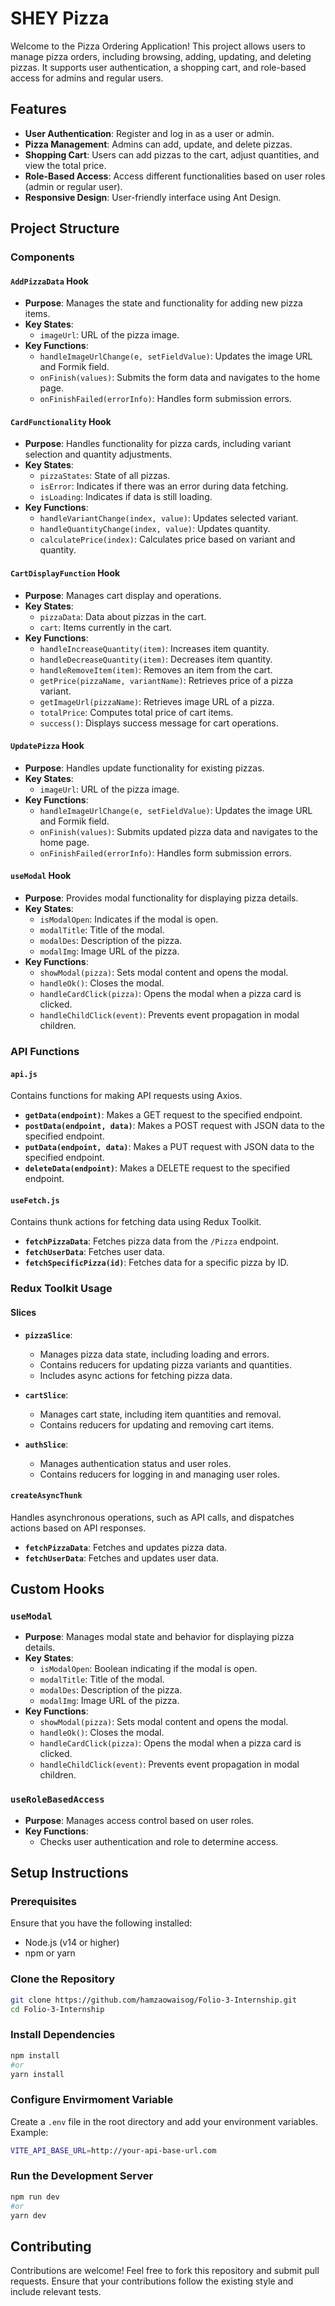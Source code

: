 # SHEY Pizza

Welcome to the Pizza Ordering Application! This project allows users to manage pizza orders, including browsing, adding, updating, and deleting pizzas. It supports user authentication, a shopping cart, and role-based access for admins and regular users.

## Features

- **User Authentication**: Register and log in as a user or admin.
- **Pizza Management**: Admins can add, update, and delete pizzas.
- **Shopping Cart**: Users can add pizzas to the cart, adjust quantities, and view the total price.
- **Role-Based Access**: Access different functionalities based on user roles (admin or regular user).
- **Responsive Design**: User-friendly interface using Ant Design.

## Project Structure

### Components

#### `AddPizzaData` Hook

- **Purpose**: Manages the state and functionality for adding new pizza items.
- **Key States**:
  - `imageUrl`: URL of the pizza image.
- **Key Functions**:
  - `handleImageUrlChange(e, setFieldValue)`: Updates the image URL and Formik field.
  - `onFinish(values)`: Submits the form data and navigates to the home page.
  - `onFinishFailed(errorInfo)`: Handles form submission errors.

#### `CardFunctionality` Hook

- **Purpose**: Handles functionality for pizza cards, including variant selection and quantity adjustments.
- **Key States**:
  - `pizzaStates`: State of all pizzas.
  - `isError`: Indicates if there was an error during data fetching.
  - `isLoading`: Indicates if data is still loading.
- **Key Functions**:
  - `handleVariantChange(index, value)`: Updates selected variant.
  - `handleQuantityChange(index, value)`: Updates quantity.
  - `calculatePrice(index)`: Calculates price based on variant and quantity.

#### `CartDisplayFunction` Hook

- **Purpose**: Manages cart display and operations.
- **Key States**:
  - `pizzaData`: Data about pizzas in the cart.
  - `cart`: Items currently in the cart.
- **Key Functions**:
  - `handleIncreaseQuantity(item)`: Increases item quantity.
  - `handleDecreaseQuantity(item)`: Decreases item quantity.
  - `handleRemoveItem(item)`: Removes an item from the cart.
  - `getPrice(pizzaName, variantName)`: Retrieves price of a pizza variant.
  - `getImageUrl(pizzaName)`: Retrieves image URL of a pizza.
  - `totalPrice`: Computes total price of cart items.
  - `success()`: Displays success message for cart operations.

#### `UpdatePizza` Hook

- **Purpose**: Handles update functionality for existing pizzas.
- **Key States**:
  - `imageUrl`: URL of the pizza image.
- **Key Functions**:
  - `handleImageUrlChange(e, setFieldValue)`: Updates the image URL and Formik field.
  - `onFinish(values)`: Submits updated pizza data and navigates to the home page.
  - `onFinishFailed(errorInfo)`: Handles form submission errors.

#### `useModal` Hook

- **Purpose**: Provides modal functionality for displaying pizza details.
- **Key States**:
  - `isModalOpen`: Indicates if the modal is open.
  - `modalTitle`: Title of the modal.
  - `modalDes`: Description of the pizza.
  - `modalImg`: Image URL of the pizza.
- **Key Functions**:
  - `showModal(pizza)`: Sets modal content and opens the modal.
  - `handleOk()`: Closes the modal.
  - `handleCardClick(pizza)`: Opens the modal when a pizza card is clicked.
  - `handleChildClick(event)`: Prevents event propagation in modal children.

### API Functions

#### `api.js`

Contains functions for making API requests using Axios.

- **`getData(endpoint)`**: Makes a GET request to the specified endpoint.
- **`postData(endpoint, data)`**: Makes a POST request with JSON data to the specified endpoint.
- **`putData(endpoint, data)`**: Makes a PUT request with JSON data to the specified endpoint.
- **`deleteData(endpoint)`**: Makes a DELETE request to the specified endpoint.

#### `useFetch.js`

Contains thunk actions for fetching data using Redux Toolkit.

- **`fetchPizzaData`**: Fetches pizza data from the `/Pizza` endpoint.
- **`fetchUserData`**: Fetches user data.
- **`fetchSpecificPizza(id)`**: Fetches data for a specific pizza by ID.

### Redux Toolkit Usage

#### Slices

- **`pizzaSlice`**:
  - Manages pizza data state, including loading and errors.
  - Contains reducers for updating pizza variants and quantities.
  - Includes async actions for fetching pizza data.

- **`cartSlice`**:
  - Manages cart state, including item quantities and removal.
  - Contains reducers for updating and removing cart items.

- **`authSlice`**:
  - Manages authentication status and user roles.
  - Contains reducers for logging in and managing user roles.

#### `createAsyncThunk`

Handles asynchronous operations, such as API calls, and dispatches actions based on API responses.

- **`fetchPizzaData`**: Fetches and updates pizza data.
- **`fetchUserData`**: Fetches and updates user data.

## Custom Hooks

### `useModal`

- **Purpose**: Manages modal state and behavior for displaying pizza details.
- **Key States**:
  - `isModalOpen`: Boolean indicating if the modal is open.
  - `modalTitle`: Title of the modal.
  - `modalDes`: Description of the pizza.
  - `modalImg`: Image URL of the pizza.
- **Key Functions**:
  - `showModal(pizza)`: Sets modal content and opens the modal.
  - `handleOk()`: Closes the modal.
  - `handleCardClick(pizza)`: Opens the modal when a pizza card is clicked.
  - `handleChildClick(event)`: Prevents event propagation in modal children.

### `useRoleBasedAccess`

- **Purpose**: Manages access control based on user roles.
- **Key Functions**:
  - Checks user authentication and role to determine access.

## Setup Instructions

### Prerequisites

Ensure that you have the following installed:

- Node.js (v14 or higher)
- npm or yarn

### Clone the Repository

```bash
git clone https://github.com/hamzaowaisog/Folio-3-Internship.git
cd Folio-3-Internship
```

### Install Dependencies
```bash
npm install
#or 
yarn install
```

### Configure Envirmoment Variable

Create a `.env` file in the root directory and add your environment variables. Example:
```bash
VITE_API_BASE_URL=http://your-api-base-url.com
```

### Run the Development Server

```bash
npm run dev
#or
yarn dev
```

## Contributing

Contributions are welcome! Feel free to fork this repository and submit pull requests. Ensure that your contributions follow the existing style and include relevant tests.